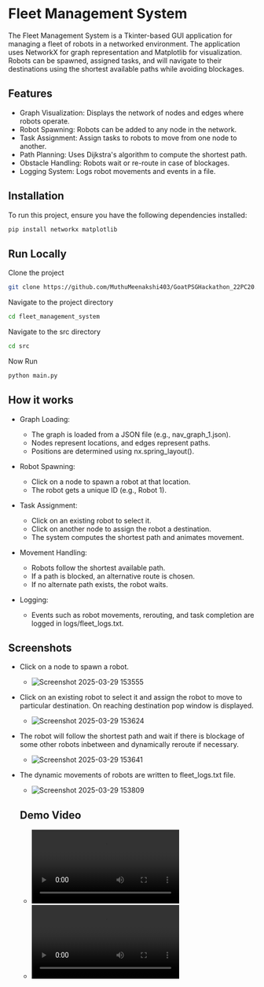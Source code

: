 
# Fleet Management System 

The Fleet Management System is a Tkinter-based GUI application for managing a fleet of robots in a networked environment. The application uses NetworkX for graph representation and Matplotlib for visualization. Robots can be spawned, assigned tasks, and will navigate to their destinations using the shortest available paths while avoiding blockages.

## Features

- Graph Visualization: Displays the network of nodes and edges where robots operate.
- Robot Spawning: Robots can be added to any node in the network.
- Task Assignment: Assign tasks to robots to move from one node to another.
- Path Planning: Uses Dijkstra's algorithm to compute the shortest path.
- Obstacle Handling: Robots wait or re-route in case of blockages.
- Logging System: Logs robot movements and events in a file.

## Installation

To run this project, ensure you have the following dependencies installed:

```bash
pip install networkx matplotlib
```

## Run Locally

Clone the project

```bash
git clone https://github.com/MuthuMeenakshi403/GoatPSGHackathon_22PC20.git
```

Navigate to the project directory

```bash
cd fleet_management_system
```

Navigate to the src directory

```bash
cd src
```

Now Run

```bash
python main.py
```

## How it works

- Graph Loading:
    - The graph is loaded from a JSON file (e.g., nav_graph_1.json).
    - Nodes represent locations, and edges represent paths.
    - Positions are determined using nx.spring_layout().

- Robot Spawning:
    - Click on a node to spawn a robot at that location.
    - The robot gets a unique ID (e.g., Robot 1).

- Task Assignment:
    - Click on an existing robot to select it.
    - Click on another node to assign the robot a destination.
    - The system computes the shortest path and animates movement.

- Movement Handling:
    - Robots follow the shortest available path.
    - If a path is blocked, an alternative route is chosen.
    - If no alternate path exists, the robot waits.

- Logging:
    - Events such as robot movements, rerouting, and task completion are logged in logs/fleet_logs.txt.

## Screenshots
- Click on a node to spawn a robot.
    - ![Screenshot 2025-03-29 153555](https://github.com/user-attachments/assets/20fa48c0-1080-4f35-aed0-3fa148686ce4)

- Click on an existing robot to select it and assign the robot to move to particular destination. On reaching destination pop window is displayed.
    - ![Screenshot 2025-03-29 153624](https://github.com/user-attachments/assets/c1d99e30-bdf9-4d35-86a6-44df2fd1f3dd)

- The robot will follow the shortest path and wait if there is blockage of some other robots inbetween and dynamically reroute if necessary.
    - ![Screenshot 2025-03-29 153641](https://github.com/user-attachments/assets/866d8577-8199-43df-b8c1-4f88f085ccd0)

- The dynamic movements of robots are written to fleet_logs.txt file.
    - ![Screenshot 2025-03-29 153809](https://github.com/user-attachments/assets/16f4883d-e039-4a2b-bf2c-71f23c21b480)
 
  ## Demo Video
  - ![Video](https://github.com/MuthuMeenakshi403/GoatPSGHackathon_22PC20/blob/16bf2da2d2a786a37b522f594f620cc3b431e4ed/output_video.mp4)
  - ![Video](https://github.com/MuthuMeenakshi403/GoatPSGHackathon_22PC20/blob/16bf2da2d2a786a37b522f594f620cc3b431e4ed/fleet_management_video%20(1).mp4)
 

    
    


